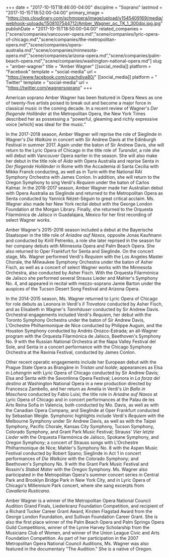 +++
date = "2017-10-15T18:46:00-04:00"
discipline = "Soprano"
lastmod = "2017-10-15T18:52:00-04:00"
primary_image = "https://res.cloudinary.com/schmopera/image/upload/v1545409169/media/webhook-uploads/1508107544712/Amber_Wagner_pc_TK_1_300dpi.jpg.jpg"
publishDate = "2017-10-15T18:50:00-04:00"
related_companies = ["scene/companies/vancouver-opera.md","scene/companies/lyric-opera-of-chicago.md","scene/companies/the-metropolitan-opera.md","scene/companies/opera-australia.md","scene/companies/minnesota-opera.md","scene/companies/arizona-opera.md","scene/companies/palm-beach-opera.md","scene/companies/washington-national-opera.md"]
slug = "amber-wagner"
title = "Amber Wagner"
[[social_media]]
platform = "Facebook"
template = "social-media"
url = "https://www.facebook.com/coachdiva80/"
[[social_media]]
platform = " Twitter"
template = "social-media"
url = "https://twitter.com/wagnersoprano"
+++

American soprano Amber Wagner has been featured in Opera News as one of twenty-five artists poised to break out and become a major force in classical music in the coming decade. In a recent review of Wagner's *Der fliegende Holländer* at the Metropolitan Opera, the New York Times described her as possessing a "powerful, gleaming and richly expressive voice [which] was ideal for the music."

In the 2017-2018 season, Amber Wagner will reprise the role of Sieglinde in Wagner's *Die Walküre* in concert with Sir Andrew Davis at the Edinburgh Festival in summer 2017. Again under the baton of Sir Andrew Davis, she will return to the Lyric Opera of Chicago in the title role of *Turandot*, a role she will debut with Vancouver Opera earlier in the season. She will also make her debut in the title role of *Aida* with Opera Australia and reprise Senta in *Der fliegende Holländer* in Rome with the Accademia di Santa Cecilia with Mikko Franck conducting, as well as in Turin with the National RAI Symphony Orchestra with James Conlon. In addition, she will return to the Oregon Symphony to sing Verdi's *Requiem* under the baton of Carlos Kalmar. In the 2016-2017 season, Amber Wagner made her Australian debut with Opera Australia as Sieglinde and returned to the Metropolitan Opera as Senta conducted by Yannick Nézet-Séguin to great critical acclaim. Ms. Wagner also made her New York recital debut with the George London Foundation at the Morgan Library. Finally, she returned to the Orquesta Filarmónica de Jalisco in Guadalajara, Mexico for her first recording of select Wagner works. 

Amber Wagner's 2015-2016 season included a debut at the Bayerische Staatsoper in the title role of *Ariadne auf Naxos*, opposite Jonas Kaufmann and conducted by Kirill Petrenko, a role she later reprised in the season for her company debuts with Minnesota Opera and Palm Beach Opera. She also returned to Oper Frankfurt for Senta and Sieglinde. On the concert stage, Ms. Wagner performed Verdi's *Requiem* with the Los Angeles Master Chorale, the Milwaukee Symphony Orchestra under the baton of Asher Fisch, as well as a concert of select Wagner works with the Minnesota Orchestra, also conducted by Asher Fisch. With the Orquesta Filarmónica de Jalisco she performed several Strauss Lieder and Mahler's Symphony No. 4, and appeared in recital with mezzo-soprano Jamie Barton under the auspices of the Tucson Desert Song Festival and Arizona Opera. 

In the 2014-2015 season, Ms. Wagner returned to Lyric Opera of Chicago for role debuts as Leonora in Verdi's *Il Trovatore* conducted by Asher Fisch, and as Elisabeth in Wagner's *Tannhäuser* conducted by Sir Andrew Davis. Orchestral engagements included Verdi's *Requiem*, her debut with the Toronto Symphony Orchestra under the baton of Sir Andrew Davis, L'Orchestre Philharmonique de Nice conducted by Philippe Auguin, and the Houston Symphony conducted by Andrés Orozco-Estrada; an all-Wagner program with the Orquesta Filarmónica de Jalisco, Beethoven's Symphony No. 9 with the Russian National Orchestra at the Napa Valley Festival del Sole, and Senta in a concert performance with the Chicago Symphony Orchestra at the Ravinia Festival, conducted by James Conlon. 

Other recent operatic engagements include her European debut with the Prague State Opera as Brangäne in *Tristan und Isolde*; appearances as Elsa in *Lohengrin* with Lyric Opera of Chicago conducted by Sir Andrew Davis; Elsa and Senta with the Savonlinna Opera Festival; Leonora in *La forza del destino* at Washington National Opera in a new production directed by Francesca Zambello, and her return as Amelia in Verdi's *Un Ballo in Maschera* conducted by Fabio Luisi; the title role in *Ariadne auf Naxos* at Lyric Opera of Chicago and in concert performances at the Palau de les Arts Reina Sofia in Valencia, both conducted by Mo. Davis, as well as with the Canadian Opera Company, and Sieglinde at Oper Frankfurt conducted by Sebastian Weigle. Symphonic highlights include Verdi's *Requiem* with the Melbourne Symphony under Sir Andrew Davis, as well as with the Taipei Symphony, Pacific Chorale, Kansas City Symphony, Tucson Symphony, Colorado Symphony, and Grant Park Music Festival; Strauss' *Vier letzte Lieder* with the Orquesta Filarmónica de Jalisco, Spokane Symphony, and Oregon Symphony; a concert of Strauss songs with L'Orchestre Philharmonique de Nice; Mahler's Symphony No. 8 with the Aspen Music Festival conducted by Robert Spano; Sieglinde in Act 1 in concert performances of *Die Walküre* with the Colorado Symphony; and Beethoven's Symphony No. 9 with the Grant Park Music Festival and Rossini's *Stabat Mater* with the Oregon Symphony. Ms. Wagner also participated in the Metropolitan Opera's summer concert series in Central Park and Brooklyn Bridge Park in New York City, and in Lyric Opera of Chicago's Millennium Park concert, where she sang excerpts from *Cavalleria Rusticana*. 

Amber Wagner is a winner of the Metropolitan Opera National Council Audition Grand Finals, Liederkranz Foundation Competition, and recipient of a Richard Tucker Career Grant Award, Kirsten Flagstad Award from the George London Foundation, and Sullivan Foundation Career Grant. She is also the first place winner of the Palm Beach Opera and Palm Springs Opera Guild Competitions, winner of the Lynne Harvey Scholarship from the Musicians Club of Women, and winner of the Union League Civic and Arts Foundation Competition. As part of her participation in the 2007 Metropolitan Opera National Council Auditions, Ms. Wagner was also featured in the documentary "The Audition." She is a native of Oregon.
